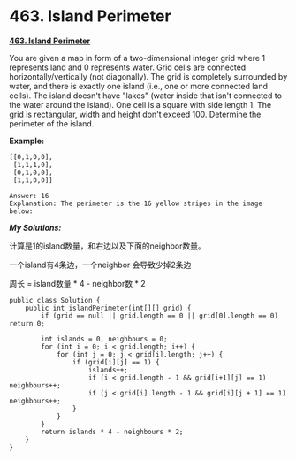 # 463. Island Perimeter

[ **463. Island Perimeter**](https://leetcode.com/problems/island-perimeter/description/)

You are given a map in form of a two-dimensional integer grid where 1 represents land and 0 represents water. Grid cells are connected horizontally/vertically \(not diagonally\). The grid is completely surrounded by water, and there is exactly one island \(i.e., one or more connected land cells\). The island doesn't have "lakes" \(water inside that isn't connected to the water around the island\). One cell is a square with side length 1. The grid is rectangular, width and height don't exceed 100. Determine the perimeter of the island.

**Example:**

```text
[[0,1,0,0],
 [1,1,1,0],
 [0,1,0,0],
 [1,1,0,0]]

Answer: 16
Explanation: The perimeter is the 16 yellow stripes in the image below:

```

_**My Solutions:**_

计算是1的island数量，和右边以及下面的neighbor数量。

一个island有4条边，一个neighbor 会导致少掉2条边

周长 = island数量 \* 4 - neighbor数 \* 2

```text
public class Solution {
    public int islandPerimeter(int[][] grid) {
        if (grid == null || grid.length == 0 || grid[0].length == 0) return 0;
        
        int islands = 0, neighbours = 0;
        for (int i = 0; i < grid.length; i++) {
            for (int j = 0; j < grid[i].length; j++) {
                if (grid[i][j] == 1) {
                    islands++;
                    if (i < grid.length - 1 && grid[i+1][j] == 1) neighbours++;
                    if (j < grid[i].length - 1 && grid[i][j + 1] == 1) neighbours++;
                }
            }
        }
        return islands * 4 - neighbours * 2;
    }
}
```

